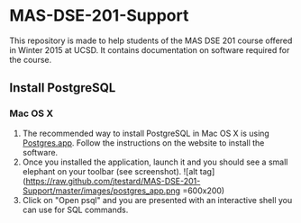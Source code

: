 # MAS-DSE-201-Support
This repository is made to help students of the MAS DSE 201 course offered in Winter 2015 at UCSD. It contains documentation on software required for the course.


## Install PostgreSQL

### Mac OS X

1. The recommended way to install PostgreSQL in Mac OS X is using [Postgres.app](http://postgresapp.com/). Follow the instructions on the website to install the software.
2. Once you installed the application, launch it and you should see a small elephant on your toolbar (see screenshot). ![alt tag](https://raw.github.com/jtestard/MAS-DSE-201-Support/master/images/postgres_app.png =600x200)
3. Click on "Open psql" and you are presented with an interactive shell you can use for SQL commands.
